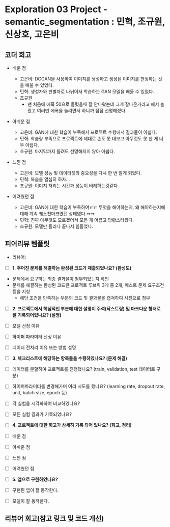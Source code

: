 # Exploration 03 Project - semantic_segmentation : 민혁, 조규원, 신상호, 고은비

## 코더 회고

- 배운 점
  - 고은비: DCGAN을 사용하여 이미지를 생성하고 생성된 이미지를 판정하는 것을 배울 수 있었다.
  - 민혁: 생성자와 판별자로 나뉘어서 학습하는 GAN 모델을 배울 수 있었다.
  - 조규원
    - 맨 처음에 에폭 50으로 돌렸을때 잘 안나왔는데 그게 잘나온거라고 해서 놀랐고 여러번 에폭을 늘리면서 하니까 점점 선명해졌다.

- 아쉬운 점
  - 고은비: GAN에 대한 학습이 부족해서 프로젝트 수행에서 결과물이 아쉽다.
  - 민혁: 학습량 부족으로 프로젝트에 제대로 손도 못 대보고 아무것도 못 한 게 너무 아쉽다.
  - 조규원: 마지막까지 돌려도 선명해지지 않아 아쉽다.

- 느낀 점
  - 고은비: 모델 성능 및 데이터셋의 중요성을 다시 한 번 알게 되었다.
  - 민혁: 복습을 열심히 하자...
  - 조규원: 이미지 처리는 시간과 성능이 비례하는것같다.

- 어려웠던 점
  - 고은비: GAN에 대한 학습이 부족하여ㅠㅠ 무엇을 해야하는지, 왜 해야하는지에 대해 계속 퀘스쳔마크였던 상태였다.ㅠㅠ
  - 민혁: 진짜 아무것도 모르겠어서 모든 게 어렵고 당황스러웠다.
  - 조규원: 모델만 돌리다 끝나서 힘들었다.

## 피어리뷰 템플릿

- 리뷰어:

- [ ]  **1. 주어진 문제를 해결하는 완성된 코드가 제출되었나요? (완성도)**
  - 문제에서 요구하는 최종 결과물이 첨부되었는지 확인
  - 문제를 해결하는 완성된 코드란 프로젝트 루브릭 3개 중 2개,
    퀘스트 문제 요구조건 등을 지칭
    - 해당 조건을 만족하는 부분의 코드 및 결과물을 캡쳐하여 사진으로 첨부

- [ ]  **2. 프로젝트에서 핵심적인 부분에 대한 설명이 주석(닥스트링) 및 마크다운 형태로 잘 기록되어있나요? (설명)**
  - [ ]  모델 선정 이유
  - [ ]  하이퍼 파라미터 선정 이유
  - [ ]  데이터 전처리 이유 또는 방법 설명

- [ ]  **3. 체크리스트에 해당하는 항목들을 수행하였나요? (문제 해결)**
  - [ ]  데이터를 분할하여 프로젝트를 진행했나요? (train, validation, test 데이터로 구분)
  - [ ]  하이퍼파라미터를 변경해가며 여러 시도를 했나요? (learning rate, dropout rate, unit, batch size, epoch 등)
  - [ ]  각 실험을 시각화하여 비교하였나요?
  - [ ]  모든 실험 결과가 기록되었나요?

- [ ]  **4. 프로젝트에 대한 회고가 상세히 기록 되어 있나요? (회고, 정리)**
  - [ ]  배운 점
  - [ ]  아쉬운 점
  - [ ]  느낀 점
  - [ ]  어려웠던 점

- [ ]  **5.  앱으로 구현하였나요?**
  - [ ]  구현된 앱이 잘 동작한다.
  - [ ]  모델이 잘 동작한다.

## 리뷰어 회고(참고 링크 및 코드 개선)

```Plaintext

```
